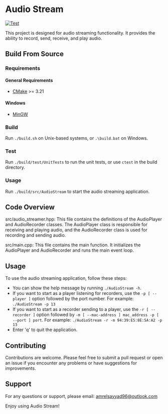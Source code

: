 # Audio Stream

[![Test](https://github.com/AmrElsayyad/audio-stream/actions/workflows/test.yml/badge.svg)](https://github.com/AmrElsayyad/audio-stream/actions/workflows/test.yml)

This project is designed for audio streaming functionality. It provides the ability to record, send, receive, and play audio.

## Build From Source

### Requirements

#### General Requirements

- [CMake](https://cmake.org/) >= 3.21

#### Windows

- [MinGW](https://www.mingw-w64.org/)

### Build

Run `./build.sh` on Unix-based systems, or `.\build.bat` on Windows.

### Test

Run `./build/test/UnitTests` to run the unit tests, or use `ctest` in the build directory.

### Usage

Run `./build/src/AudioStream` to start the audio streaming application.

## Code Overview

src/audio_streamer.hpp: This file contains the definitions of the AudioPlayer and AudioRecorder classes. The AudioPlayer class is responsible for receiving and playing audio, and the AudioRecorder class is used for recording and sending audio.

src/main.cpp: This file contains the main function. It initializes the AudioPlayer and AudioRecorder and runs the main event loop.

## Usage

To use the audio streaming application, follow these steps:

- You can show the help message by running `./AudioStream -h`.
- If you want to start as a player listening for recorders, use the `-p [ --player ]` option followed by the port number.
  For example: `./AudioStream -p 13`
- If you want to start as a recorder sending to a player, use the `-r [ --recorder ]` option followed by `-m [ --mac-address ] mac_address -p [ --port ] port`.
  For example: `./AudioStream -r -m 94:39:E5:8E:5A:A2 -p 13`
- Enter 'q' to quit the application.

## Contributing

Contributions are welcome. Please feel free to submit a pull request or open an issue if you encounter any problems or have suggestions for improvements.

## Support

For any questions or support, please email: amrelsayyad96@outlook.com

Enjoy using Audio Stream!